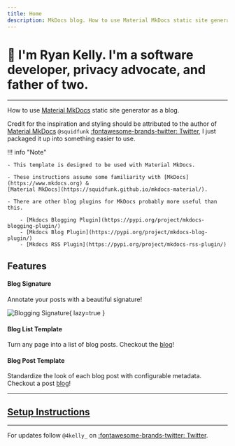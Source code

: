 ```yaml
---
title: Home
description: MkDocs blog. How to use Material MkDocs static site generator as a blog.
---
```


# :wave: **I'm Ryan Kelly**. I'm a software developer, privacy advocate, and father of two.

---

How to use [Material MkDocs](https://squidfunk.github.io/mkdocs-material/) static site generator as a blog.

Credit for the inspiration and styling should be attributed to the author of [Material MkDocs](https://squidfunk.github.io/mkdocs-material/) 
`@squidfunk` [:fontawesome-brands-twitter: Twitter](https://twitter.com/squidfunk), 
I just packaged it up into something easier to use.

!!! info "Note"

    - This template is designed to be used with Material MkDocs.

    - These instructions assume some familiarity with [MkDocs](https://www.mkdocs.org) & 
    [Material MkDocs](https://squidfunk.github.io/mkdocs-material/).

    - There are other blog plugins for MkDocs probably more useful than this.
    
        - [Mkdocs Blogging Plugin](https://pypi.org/project/mkdocs-blogging-plugin/)
        - [Mkdocs Blog Plugin](https://pypi.org/project/mkdocs-blog-plugin/)
        - [Mkdocs RSS Plugin](https://pypi.org/project/mkdocs-rss-plugin/)


## Features

#### Blog Signature

Annotate your posts with a beautiful signature!

![Blogging Signature](/img/signature.png){ lazy=true }

#### Blog List Template

Turn any page into a list of blog posts. Checkout the [blog](/blog)! 

#### Blog Post Template

Standardize the look of each blog post with configurable metadata. Checkout a post [blog](/blog/subtopic/boring_post)! 

---

## [Setup Instructions](/blog/2021/how_to_build_this_blog)

---

For updates follow `@4kelly_` on [:fontawesome-brands-twitter: Twitter](https://twitter.com/4kelly_).

